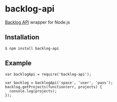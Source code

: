 backlog-api
==============================================================================

[Backlog API](http://backlog.jp/api/) wrapper for Node.js

Installation
------------------------------------------------------------------------------

    $ npm install backlog-api

Example
------------------------------------------------------------------------------

    var backlogApi = require('backlog-api');
    
    var backlog = backlogApi('space', 'user', 'pass');
    backlog.getProjects(function(err, projects) {
      console.log(projects);
    });

